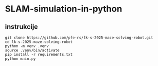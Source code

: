 # SLAM-simulation-in-python

## instrukcije

```
git clone https://github.com/pfe-rs/lk-s-2025-maze-solving-robot.git
cd lk-s-2025-maze-solving-robot
python -m venv .venv
source .venv/bin/activate
pip install -r requirements.txt
python main.py
```